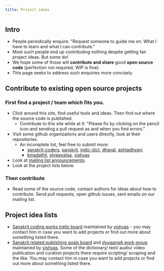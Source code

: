 ```yaml
---
title: Project ideas
---
```


## Intro
- People periodically enquire: "Request someone to guide me on: What I have to learn and what I can contribute." 
- Most such people end up contributing nothing despite getting fair project ideas. But some do!
- We hope some of those will **contribute and share** good **open source code** (perfection not required, WIP is fine).
- This page seeks to address such enquiries more concisely.

## Contribute to existing open source projects
### First find a project / team which fits you.

- Click around this site, find useful tools and ideas. Then find out where the source code is published.
  - Contribute to this site while at it: "Please fix by clicking on the pencil icon and sending a pull request as and when you find errors."
- Visit some github organizations and users directly, look at their repositories.
  - An incomplete list, feel free to submit more: 
    - [sanskrit-coders](https://github.com/sanskrit-coders), [sanskrit](https://github.com/sanskrit), [indic-dict](https://github.com/indic-dict), [dhaval](https://github.com/drdhaval2785/), [ashtadhyayi](https://github.com/ashtadhyayi)
    - [kmadathil](https://github.com/kmadathil/sanskrit_parser), [shreevatsa](https://github.com/shreevatsa), [vishvas](https://github.com/kmadathil/vvasuki)
- Look at [mailing list announcements](https://groups.google.com/forum/#!forum/sanskrit-programmers).
- Look at the project lists below.

### Then contribute

- Read some of the source code, contact authors for ideas about how to contribute. Send pull requests, open github issues, sent emails on our mailing list.

## Project idea lists
- [Sanskrit coding works trello board](https://trello.com/b/IRSpxN0b) maintained by [vishvas](https://vvasuki.github.io/) - you may contact him in case you want to add projects or find out more about something listed there.
- [Sanskrit related publishing goals board](https://trello.com/b/VpnAmaBd) and [dyugangA work group](https://sanskrit.github.io/groups/dyuganga/) maintained by [vishvas](https://vvasuki.github.io/). Some of the dictionary/ text/ audio/ video publication and curation projects there require scripting/ scraping and the like. You may contact him in case you want to add projects or find out more about something listed there. 
